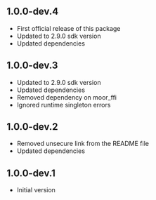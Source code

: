 ## 1.0.0-dev.4

- First official release of this package
- Updated to 2.9.0 sdk version
- Updated dependencies

## 1.0.0-dev.3

- Updated to 2.9.0 sdk version
- Updated dependencies
- Removed dependency on moor_ffi
- Ignored runtime singleton errors

## 1.0.0-dev.2

- Removed unsecure link from the README file
- Updated dependencies

## 1.0.0-dev.1

- Initial version
